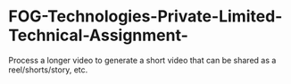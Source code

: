 # FOG-Technologies-Private-Limited-Technical-Assignment-
Process a longer video to generate a short video that can be shared as a reel/shorts/story, etc.
